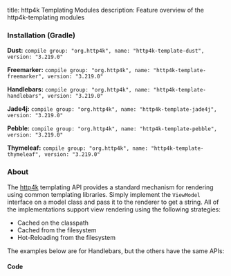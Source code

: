 title: http4k Templating Modules
description: Feature overview of the http4k-templating modules

### Installation (Gradle)
**Dust:** ```compile group: "org.http4k", name: "http4k-template-dust", version: "3.219.0"```

**Freemarker:** ```compile group: "org.http4k", name: "http4k-template-freemarker", version: "3.219.0"```

**Handlebars:** ```compile group: "org.http4k", name: "http4k-template-handlebars", version: "3.219.0"```

**Jade4j:** ```compile group: "org.http4k", name: "http4k-template-jade4j", version: "3.219.0"```

**Pebble:** ```compile group: "org.http4k", name: "http4k-template-pebble", version: "3.219.0"```

**Thymeleaf:** ```compile group: "org.http4k", name: "http4k-template-thymeleaf", version: "3.219.0"```

### About
The [http4k] templating API provides a standard mechanism for rendering using common templating libraries. Simply implement the `ViewModel` interface on a model class and pass it to the renderer to get a string. All of the implementations support view rendering using the following strategies:

* Cached on the classpath
* Cached from the filesystem
* Hot-Reloading from the filesystem

The examples below are for Handlebars, but the others have the same APIs:

#### Code  [<img class="octocat"/>](https://github.com/http4k/http4k/blob/master/src/docs/guide/modules/templating/example.kt)

 <script src="https://gist-it.appspot.com/https://github.com/http4k/http4k/blob/master/src/docs/guide/modules/templating/example.kt"></script>

[http4k]: https://http4k.org
